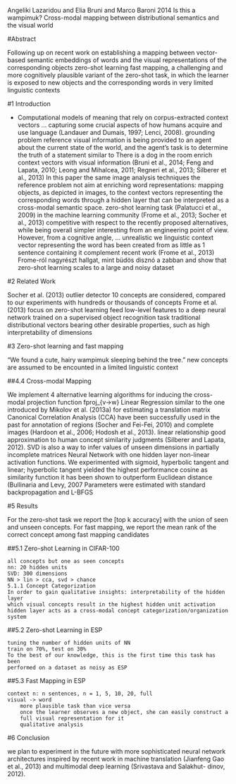 Angeliki Lazaridou and Elia Bruni and Marco Baroni
2014
Is this a wampimuk?
  Cross-modal mapping between distributional semantics and the visual world

#Abstract

Following up on recent work on establishing a mapping between
    vector-based semantic embeddings of words and 
    the visual representations of the corresponding objects
zero-shot learning
fast mapping, a challenging and more cognitively plausible variant of
the zero-shot task, in which the learner is exposed to new objects and the
corresponding words in very limited linguistic contexts

#1 Introduction

* Computational models of meaning that 
    rely on corpus-extracted context vectors ... 
    capturing some crucial aspects of how humans acquire and use language
        (Landauer and Dumais, 1997; Lenci, 2008).
grounding problem
reference
    visual information is being provided to an agent about the current
    state of the world, and the agent’s task is to determine the truth of
    a statement similar to There is a dog in the room
enrich context vectors with visual information 
    (Bruni et al., 2014; Feng and Lapata, 2010; Leong and Mihalcea, 2011;
    Regneri et al., 2013; Silberer et al., 2013)
In this paper
    the same image analysis techniques
    the reference problem
    not aim at enriching word representations:
    mapping objects, as depicted in images, 
        to the context vectors representing the corresponding words
        through a hidden layer that can be interpreted as 
            a cross-modal semantic space.
zero-shot learning task (Palatucci et al., 2009)
    in the machine learning community 
        (Frome et al., 2013; Socher et al., 2013)
    competitive with respect to the recently proposed alternatives, while
    being overall simpler
    interesting from an engineering point of view. However, from a cognitive
    angle, ... unrealistic
we
    linguistic context vector representing the word has been created from as
    little as 1 sentence containing it
    complement recent work (Frome et al., 2013) 
        Frome-ról nagyrészt hallgat, mint büdös disznó a zabban
    and show that zero-shot learning scales to a large and noisy dataset

#2 Related Work

Socher et al. (2013) 
    outlier detector
    10 concepts are considered, compared to our experiments with hundreds
    or thousands of concepts
Frome et al. (2013) focus on zero-shot learning
    feed low-level features to a deep neural network trained on a supervised
    object recognition task
traditional distributional vectors bearing other desirable properties,
such as high interpretability of dimensions

#3 Zero-shot learning and fast mapping

“We found a cute, hairy wampimuk sleeping behind the tree.” 
new concepts are assumed to be encounted in a limited linguistic context

##4.4 Cross-modal Mapping

We implement 4 alternative learning algorithms for inducing the
cross-modal projection function fproj_{v→w}
    Linear Regression
        similar to the one introduced by Mikolov et al. (2013a) for estimating
        a translation matrix
    Canonical Correlation Analysis (CCA)
        have been successfully used in the past for annotation of regions
        (Socher and Fei-Fei, 2010) and complete images (Hardoon et al., 2006;
        Hodosh et al., 2013).
        linear relationship
        good approximation to human concept similarity judgments (Silberer and
        Lapata, 2012).
    SVD
        is also a way to infer values of unseen dimensions in partially
        incomplete matrices
    Neural Network
        with one hidden layer
        non-linear activation functions. We experimented with sigmoid,
        hyperbolic tangent and linear; hyperbolic tangent yielded the
        highest performance
        cosine as similarity function
            it has been shown to outperform Euclidean distance (Bullinaria and
            Levy, 2007
            Parameters were estimated with standard backpropagation and L-BFGS

#5 Results

For the zero-shot task we report the [top k accuracy] with the union of
seen and unseen concepts. 
For fast mapping, we report the mean rank of the correct concept among
fast mapping candidates

##5.1 Zero-shot Learning in CIFAR-100

    all concepts but one as seen concepts
    nn: 20 hidden units
    SVD: 300 dimensions 
    NN > lin > cca, svd > chance
    5.1.1 Concept Categorization
    In order to gain qualitative insights: interpretability of the hidden
    layer
    which visual concepts result in the highest hidden unit activation
    hidden layer acts as a cross-modal concept categorization/organization
    system

##5.2 Zero-shot Learning in ESP

    tuning the number of hidden units of NN
    train on 70%, test on 30%
    To the best of our knowledge, this is the first time this task has been
    performed on a dataset as noisy as ESP

##5.3 Fast Mapping in ESP

    context n: n sentences, n = 1, 5, 10, 20, full
    visual -> word    
        more plausible task than vice versa
        once the learner observes a new object, she can easily construct a
        full visual representation for it
        qualitative analysis

#6 Conclusion

we plan to experiment in the future with more sophisticated neural
network architectures inspired by recent work in machine translation (Jianfeng Gao
et al., 2013) and multimodal deep learning (Srivastava and Salakhut-
dinov, 2012).
